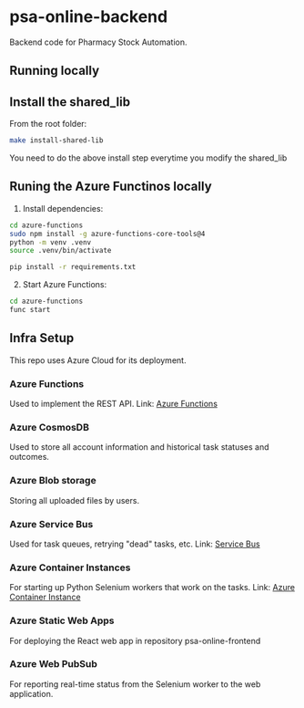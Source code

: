 # psa-online-backend
Backend code for Pharmacy Stock Automation.

## Running locally

## Install the shared_lib

From the root folder:

```bash
make install-shared-lib
```

You need to do the above install step everytime you modify the shared_lib

## Runing the Azure Functinos locally

1. Install dependencies:
```bash
cd azure-functions
sudo npm install -g azure-functions-core-tools@4
python -m venv .venv
source .venv/bin/activate

pip install -r requirements.txt
```
2. Start Azure Functions:
```bash
cd azure-functions
func start
```


## Infra Setup

This repo uses Azure Cloud for its deployment.

### Azure Functions

Used to implement the REST API.
Link: [Azure Functions](https://portal.azure.com/#@kfzzdravkogmail.onmicrosoft.com/resource/subscriptions/7b4dbc02-6b4b-42bf-90b2-92d8ed681e87/resourceGroups/psa/providers/Microsoft.Web/sites/psa-online-functions/appServices)

### Azure CosmosDB

Used to store all account information and historical task statuses and outcomes.

### Azure Blob storage

Storing all uploaded files by users.

### Azure Service Bus

Used for task queues, retrying "dead" tasks, etc.
Link: [Service Bus](https://portal.azure.com/#@kfzzdravkogmail.onmicrosoft.com/resource/subscriptions/7b4dbc02-6b4b-42bf-90b2-92d8ed681e87/resourceGroups/psa/providers/Microsoft.ServiceBus/namespaces/psa-online/queues/task-queue/explorer)

### Azure Container Instances

For starting up Python Selenium workers that work on the tasks.
Link: [Azure Container Instance](https://portal.azure.com/#@kfzzdravkogmail.onmicrosoft.com/resource/subscriptions/7b4dbc02-6b4b-42bf-90b2-92d8ed681e87/resourcegroups/psa/providers/Microsoft.ContainerInstance/containerGroups/psa-online-scraper/overview)

### Azure Static Web Apps

For deploying the React web app in repository psa-online-frontend

### Azure Web PubSub

For reporting real-time status from the Selenium worker to the web application.
